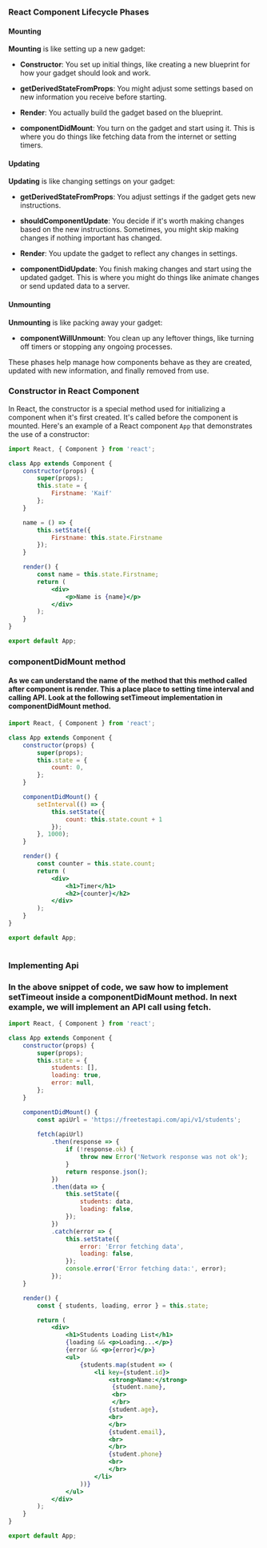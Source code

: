 ### React Component Lifecycle Phases

#### Mounting

**Mounting** is like setting up a new gadget:

- **Constructor**: You set up initial things, like creating a new blueprint for how your gadget should look and work.
  
- **getDerivedStateFromProps**: You might adjust some settings based on new information you receive before starting.

- **Render**: You actually build the gadget based on the blueprint.

- **componentDidMount**: You turn on the gadget and start using it. This is where you do things like fetching data from the internet or setting timers.

#### Updating

**Updating** is like changing settings on your gadget:

- **getDerivedStateFromProps**: You adjust settings if the gadget gets new instructions.

- **shouldComponentUpdate**: You decide if it's worth making changes based on the new instructions. Sometimes, you might skip making changes if nothing important has changed.

- **Render**: You update the gadget to reflect any changes in settings.

- **componentDidUpdate**: You finish making changes and start using the updated gadget. This is where you might do things like animate changes or send updated data to a server.

#### Unmounting

**Unmounting** is like packing away your gadget:

- **componentWillUnmount**: You clean up any leftover things, like turning off timers or stopping any ongoing processes.

These phases help manage how components behave as they are created, updated with new information, and finally removed from use.

### Constructor in React Component

In React, the constructor is a special method used for initializing a component when it's first created. It's called before the component is mounted. Here's an example of a React component `App` that demonstrates the use of a constructor:

```jsx
import React, { Component } from 'react';

class App extends Component {
    constructor(props) {
        super(props);
        this.state = {
            Firstname: 'Kaif'
        };
    }

    name = () => {
        this.setState({
            Firstname: this.state.Firstname
        });
    }

    render() {
        const name = this.state.Firstname;
        return (
            <div>
                <p>Name is {name}</p>
            </div>
        );
    }
}

export default App;
```
### componentDidMount method

#### As we can understand the name of the method that this method called after component is render. This a place place to setting time interval and calling API. Look at the following setTimeout implementation in componentDidMount method.
```jsx
import React, { Component } from 'react';

class App extends Component {
    constructor(props) {
        super(props);
        this.state = {
            count: 0,
        };
    }

    componentDidMount() {
        setInterval(() => {
            this.setState({
                count: this.state.count + 1
            });
        }, 1000);
    }

    render() {
        const counter = this.state.count;
        return (
            <div>
                <h1>Timer</h1>
                <h2>{counter}</h2>
            </div>
        );
    }
}

export default App;



```
### Implementing Api
### In the above snippet of code, we saw how to implement setTimeout inside a componentDidMount method. In next example, we will implement an API call using fetch.
```jsx
import React, { Component } from 'react';

class App extends Component {
    constructor(props) {
        super(props);
        this.state = {
            students: [],
            loading: true,
            error: null,
        };
    }

    componentDidMount() {
        const apiUrl = 'https://freetestapi.com/api/v1/students';
        
        fetch(apiUrl)
            .then(response => {
                if (!response.ok) {
                    throw new Error('Network response was not ok');
                }
                return response.json();
            })
            .then(data => {
                this.setState({
                    students: data,
                    loading: false,
                });
            })
            .catch(error => {
                this.setState({
                    error: 'Error fetching data',
                    loading: false,
                });
                console.error('Error fetching data:', error);
            });
    }

    render() {
        const { students, loading, error } = this.state;

        return (
            <div>
                <h1>Students Loading List</h1>
                {loading && <p>Loading...</p>}
                {error && <p>{error}</p>}
                <ul>
                    {students.map(student => (
                        <li key={student.id}>
                            <strong>Name:</strong>
                             {student.name},
                             <br>
                             </br>
                            {student.age},
                            <br>
                            </br>
                            {student.email},
                            <br>
                            </br>
                            {student.phone}
                            <br>
                            </br>
                        </li>
                    ))}
                </ul>
            </div>
        );
    }
}

export default App;

```
